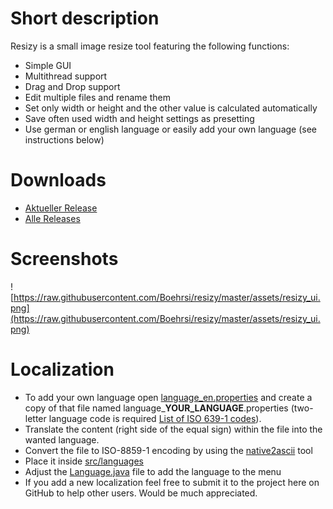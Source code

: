 # Short description #
Resizy is a small image resize tool featuring the following functions:
  * Simple GUI
  * Multithread support
  * Drag and Drop support
  * Edit multiple files and rename them
  * Set only width or height and the other value is calculated automatically
  * Save often used width and height settings as presetting
  * Use german or english language or easily add your own language (see instructions below)

# Downloads #
 * [Aktueller Release](https://github.com/Boehrsi/resizy/releases/latest)
 * [Alle Releases](https://github.com/Boehrsi/resizy/releases)

# Screenshots #
![https://raw.githubusercontent.com/Boehrsi/resizy/master/assets/resizy_ui.png](https://raw.githubusercontent.com/Boehrsi/resizy/master/assets/resizy_ui.png)

# Localization #

  * To add your own language open [language_en.properties](https://github.com/Boehrsi/resizy/blob/master/src/languages/language_en.properties) and create a copy of that file named language_**YOUR_LANGUAGE**.properties (two-letter language code is required [List of ISO 639-1 codes](https://en.wikipedia.org/wiki/List_of_ISO_639-1_codes)). 
  * Translate the content (right side of the equal sign) within the file into the wanted language. 
  * Convert the file to ISO-8859-1 encoding by using the [native2ascii](https://docs.oracle.com/javase/7/docs/technotes/tools/solaris/native2ascii.html) tool
  * Place it inside [src/languages](https://github.com/Boehrsi/resizy/tree/master/src/languages)
  * Adjust the [Language.java](https://github.com/Boehrsi/resizy/blob/master/src/languages/Language.java#L64) file to add the language to the menu
  * If you add a new localization feel free to submit it to the project here on GitHub to help other users. Would be much appreciated.
